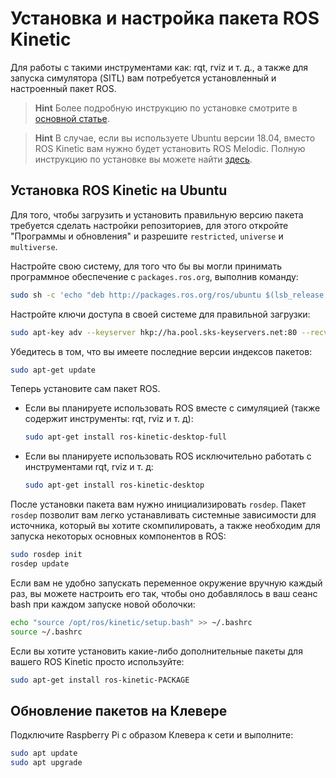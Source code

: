 # Установка и настройка пакета ROS Kinetic

Для работы с такими инструментами как: rqt, rviz и т. д., а также для запуска симулятора (SITL) вам потребуется установленный и настроенный пакет ROS.

> **Hint** Более подробную инструкцию по установке смотрите в [основной статье](http://wiki.ros.org/kinetic/Installation/Ubuntu).

<!-- -->

> **Hint** В случае, если вы используете Ubuntu версии 18.04, вместо ROS Kinetic вам нужно будет установить ROS Melodic. Полную инструкцию по установке вы можете найти [здесь](http://wiki.ros.org/melodic/Installation/Ubuntu).

## Установка ROS Kinetic на Ubuntu

Для того, чтобы загрузить и установить правильную версию пакета требуется сделать настройки репозиториев, для этого откройте "Программы и обновления" и разрешите `restricted`, `universe` и `multiverse`.

Настройте свою систему, для того что бы вы могли принимать программное обеспечение с `packages.ros.org`, выполнив команду:

```bash
sudo sh -c 'echo "deb http://packages.ros.org/ros/ubuntu $(lsb_release -sc) main" > /etc/apt/sources.list.d/ros-latest.list'
```

Настройте ключи доступа в своей системе для правильной загрузки:

```bash
sudo apt-key adv --keyserver hkp://ha.pool.sks-keyservers.net:80 --recv-key 421C365BD9FF1F717815A3895523BAEEB01FA116
```

Убедитесь в том, что вы имеете последние версии индексов пакетов:

```bash
sudo apt-get update
```

Теперь установите сам пакет ROS.

+ Если вы планируете использовать ROS вместе с симуляцией (также содержит инструменты: rqt, rviz и т. д):

    ```bash
    sudo apt-get install ros-kinetic-desktop-full
    ```

+ Если вы планируете использовать ROS исключительно работать с инструментами rqt, rviz и т. д:

    ```bash
    sudo apt-get install ros-kinetic-desktop
    ```

После установки пакета вам нужно инициализировать `rosdep`.
Пакет `rosdep` позволит вам легко устанавливать системные зависимости для источника, который вы хотите скомпилировать, а также необходим для запуска некоторых основных компонентов в ROS:

```bash
sudo rosdep init
rosdep update
```

Если вам не удобно запускать переменное окружение вручную каждый раз, вы можете настроить его так, чтобы оно добавлялось в ваш сеанс bash при каждом запуске новой оболочки:

```bash
echo "source /opt/ros/kinetic/setup.bash" >> ~/.bashrc
source ~/.bashrc
```

Если вы хотите установить какие-либо дополнительные пакеты для вашего ROS Kinetic просто используйте:

```bash
sudo apt-get install ros-kinetic-PACKAGE
```

## Обновление пакетов на Клевере

Подключите Raspberry Pi с образом Клевера к сети и выполните:

```bash
sudo apt update
sudo apt upgrade
```
